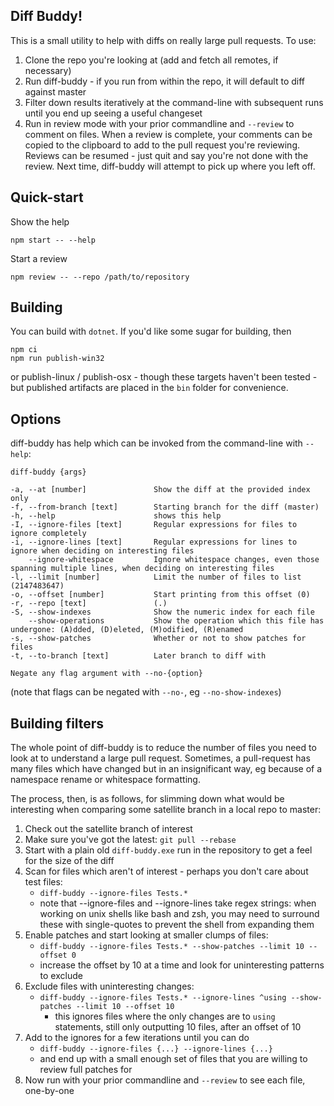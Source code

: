 Diff Buddy!
---

This is a small utility to help with diffs on really large pull requests. To use:
1. Clone the repo you're looking at (add and fetch all remotes, if necessary)
2. Run diff-buddy - if you run from within the repo, it will default to diff against master
3. Filter down results iteratively at the command-line with subsequent runs until
    you end up seeing a useful changeset
4. Run in review mode with your prior commandline and `--review` to comment on files. 
    When a review is complete, your comments can be copied to the clipboard to add to the pull request you're 
    reviewing. Reviews can be resumed - just quit and say you're not done with the review. Next time,
    diff-buddy will attempt to pick up where you left off.

Quick-start
---

Show the help
```
npm start -- --help
```
Start a review
```
npm review -- --repo /path/to/repository
```

Building
---
You can build with `dotnet`. If you'd like some sugar for building, then
```
npm ci
npm run publish-win32
```
or publish-linux / publish-osx - though these targets haven't been tested - but published artifacts are placed in the `bin` folder for convenience.

Options
---

diff-buddy has help which can be invoked from the command-line with `--help`:

```
diff-buddy {args}

-a, --at [number]               Show the diff at the provided index only
-f, --from-branch [text]        Starting branch for the diff (master)
-h, --help                      shows this help
-I, --ignore-files [text]       Regular expressions for files to ignore completely
-i, --ignore-lines [text]       Regular expressions for lines to ignore when deciding on interesting files
    --ignore-whitespace         Ignore whitespace changes, even those spanning multiple lines, when deciding on interesting files
-l, --limit [number]            Limit the number of files to list (2147483647)
-o, --offset [number]           Start printing from this offset (0)
-r, --repo [text]               (.)
-S, --show-indexes              Show the numeric index for each file
    --show-operations           Show the operation which this file has undergone: (A)dded, (D)eleted, (M)odified, (R)enamed
-s, --show-patches              Whether or not to show patches for files
-t, --to-branch [text]          Later branch to diff with

Negate any flag argument with --no-{option}
```

(note that flags can be negated with `--no-`, eg `--no-show-indexes`)

Building filters
---

The whole point of diff-buddy is to reduce the number of files you need to look at to understand
a large pull request. Sometimes, a pull-request has many files which have changed but in an
insignificant way, eg because of a namespace rename or whitespace formatting.

The process, then, is as follows, for slimming down what would be interesting when
comparing some satellite branch in a local repo to master:
1. Check out the satellite branch of interest
2. Make sure you've got the latest: `git pull --rebase`
3. Start with a plain old `diff-buddy.exe` run in the repository to get a feel for the size of the diff
4. Scan for files which aren't of interest - perhaps you don't care about test files:
    - `diff-buddy --ignore-files Tests.*`
    - note that --ignore-files and --ignore-lines take regex strings: when working on unix shells like
        bash and zsh, you may need to surround these with single-quotes to prevent the shell from
        expanding them
5. Enable patches and start looking at smaller clumps of files:
    - `diff-buddy --ignore-files Tests.* --show-patches --limit 10 --offset 0`
    - increase the offset by 10 at a time and look for uninteresting patterns to exclude
6. Exclude files with uninteresting changes:
    - `diff-buddy --ignore-files Tests.* --ignore-lines ^using --show-patches --limit 10 --offset 10`
        - this ignores files where the only changes are to `using` statements, still
            only outputting 10 files, after an offset of 10
7. Add to the ignores for a few iterations until you can do
    - `diff-buddy --ignore-files {...} --ignore-lines {...}`
    - and end up with a small enough set of files that you are willing to review full patches for
8. Now run with your prior commandline and `--review` to see each file, one-by-one
    

